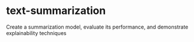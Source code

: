 # text-summarization
Create a summarization model, evaluate its performance, and demonstrate explainability techniques
